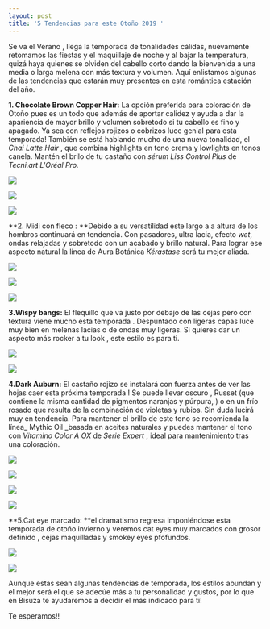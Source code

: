 ```yaml
---
layout: post
title: '5 Tendencias para este Otoño 2019 '
---
```

Se va el Verano , llega la temporada de tonalidades cálidas, nuevamente retomamos las fiestas y el maquillaje de noche y al bajar la temperatura, quizá haya quienes se olviden del cabello corto dando la bienvenida a una media o larga melena con más textura y volumen. Aquí enlistamos algunas de las tendencias que estarán muy presentes en esta romántica estación del año. 

**1. Chocolate Brown Copper Hair:** La opción preferida para coloración de Otoño pues es un todo que además de aportar calidez y ayuda a dar la apariencia de mayor brillo y volumen sobretodo si tu cabello es fino y apagado. Ya sea con reflejos rojizos o cobrizos luce genial para esta temporada! También se está hablando mucho de una nueva tonalidad,  el _Chai Latte Hair_ , que combina highlights en tono crema y lowlights en tonos canela. Mantén el brilo de tu castaño con _sérum Liss Control Plus_ de _Tecni.art L'Oréal Pro._

![](/img/uploads/copper4.jpg)

![](/img/uploads/copper1.jpg)

![](/img/uploads/tecniart.jpg)

 

**2. Midi con fleco : **Debido a su versatilidad este largo a a altura de los hombros continuará en tendencia. Con pasadores, ultra lacia, efecto _wet_, ondas relajadas y sobretodo con un acabado y brillo natural. Para lograr ese aspecto natural la línea de Aura Botánica _Kérastase_ será tu mejor aliada. 

![](/img/uploads/midi2.jpg)

![](/img/uploads/midi1.jpg)

![](/img/uploads/aura.jpg)

**3.Wispy bangs:** El flequillo que va  justo por debajo de las cejas pero con textura viene mucho esta temporada . Despuntado con ligeras capas luce muy bien en melenas lacias o de ondas muy ligeras. Si quieres dar un aspecto más rocker a tu look , este estilo es para ti. 

![](/img/uploads/wispybangs1.jpg)

![](/img/uploads/wispybangs2.jpg)

**4.Dark Auburn:** El castaño rojizo se instalará con fuerza antes de ver las hojas caer esta próxima temporada ! Se puede llevar oscuro , Russet (que contiene la misma cantidad de pigmentos naranjas y púrpura, ) o en un frío rosado que resulta de la combinación de violetas y rubios. Sin duda lucirá muy en tendencia. Para mantener el brillo de este tono se recomienda la línea_ Mythic Oil _basada en aceites naturales y puedes mantener el tono con _Vitamino Color A OX_ de _Serie Expert_ , ideal para mantenimiento tras una coloración.

![](/img/uploads/darkauburn.jpg)

![](/img/uploads/copper2.jpg)

![](/img/uploads/vitaminocolor.jpg)

![](/img/uploads/mythicoil.jpg)

**5.Cat eye marcado: **el dramatismo regresa imponiéndose  esta temporada de otoño invierno y veremos cat eyes muy marcados con grosor definido , cejas maquilladas y smokey eyes pfofundos.

![](/img/uploads/cateye1.jpg)

![](/img/uploads/cateye2.jpg)

Aunque estas sean algunas tendencias de temporada, los estilos abundan y el mejor será el que se adecúe más a tu personalidad y gustos, por lo que en Bisuza te ayudaremos a decidir el más indicado para ti! 

Te esperamos!!
